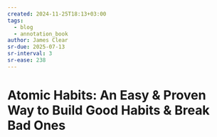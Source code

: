```yaml
---
created: 2024-11-25T18:13+03:00
tags:
  - blog
  - annotation_book
author: James Clear
sr-due: 2025-07-13
sr-interval: 3
sr-ease: 238
---
```


# Atomic Habits: An Easy & Proven Way to Build Good Habits & Break Bad Ones
